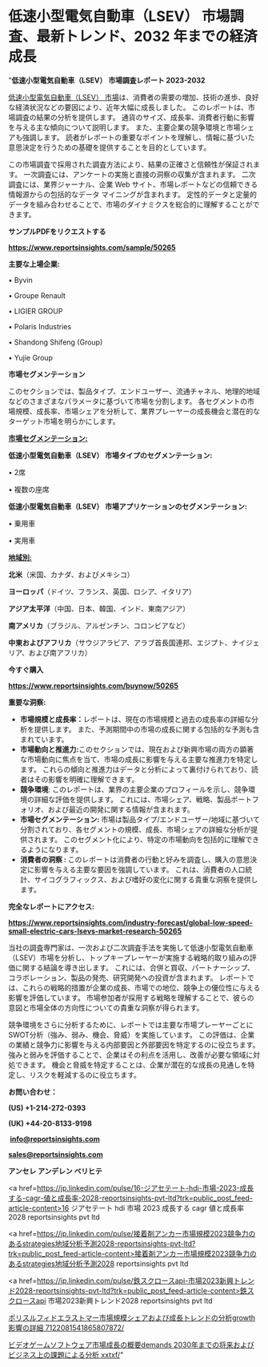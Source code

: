 # 低速小型電気自動車（LSEV） 市場調査、最新トレンド、2032 年までの経済成長

"<strong>低速小型電気自動車（LSEV） 市場調査レポート 2023-2032</strong>

<a href=https://www.reportsinsights.com/sample/50265>低速小型電気自動車（LSEV） 市場</a>は、消費者の需要の増加、技術の進歩、良好な経済状況などの要因により、近年大幅に成長しました。 このレポートは、市場調査の結果の分析を提供します。 通貨のサイズ、成長率、消費者行動に影響を与える主な傾向について説明します。 また、主要企業の競争環境と市場シェアも強調します。 読者がレポートの重要なポイントを理解し、情報に基づいた意思決定を行うための基礎を提供することを目的としています。

この市場調査で採用された調査方法により、結果の正確さと信頼性が保証されます。 一次調査には、アンケートの実施と直接の洞察の収集が含まれます。 二次調査には、業界ジャーナル、企業 Web サイト、市場レポートなどの信頼できる情報源からの包括的なデータ マイニングが含まれます。 定性的データと定量的データを組み合わせることで、市場のダイナミクスを総合的に理解することができます。

<strong><b>サンプルPDFをリクエストする</b></strong>

<a href=https://www.reportsinsights.com/sample/50265><strong><u>https://www.reportsinsights.com/sample/50265</u></strong></a>

<strong>主要な上場企業:</strong>

• Byvin

• Groupe Renault

• LIGIER GROUP

• Polaris Industries

• Shandong Shifeng (Group)

• Yujie Group

<strong>市場セグメンテーション</strong>

このセクションでは、製品タイプ、エンドユーザー、流通チャネル、地理的地域などのさまざまなパラメータに基づいて市場を分割します。 各セグメントの市場規模、成長率、市場シェアを分析して、業界プレーヤーの成長機会と潜在的なターゲット市場を明らかにします。

<strong><u>市場セグメンテーション</u></strong><strong><u>:</u></strong>

<strong>低速小型電気自動車（LSEV） 市場タイプのセグメンテーション:</strong>

• 2席

• 複数の座席

<strong>低速小型電気自動車（LSEV） 市場アプリケーションのセグメンテーション:</strong>

• 乗用車

• 実用車

<strong><u>地域別</u></strong><strong><u>:</u></strong>

<strong>北米</strong>（米国、カナダ、およびメキシコ）

<strong>ヨーロッパ</strong>（ドイツ、フランス、英国、ロシア、イタリア）

<strong>アジア太平洋</strong>（中国、日本、韓国、インド、東南アジア）

<strong>南アメリカ</strong>（ブラジル、アルゼンチン、コロンビアなど）

<strong>中東およびアフリカ</strong>（サウジアラビア、アラブ首長国連邦、エジプト、ナイジェリア、および南アフリカ）

<strong>今すぐ購入</strong>

<a href=https://www.reportsinsights.com/buynow/50265><strong><u>https://www.reportsinsights.com/buynow/50265</u></strong></a>

<strong>重要な洞察:</strong>
<ul>
  <li><strong>市場規模と成長率：</strong>レポートは、現在の市場規模と過去の成長率の詳細な分析を提供します。 また、予測期間中の市場の成長に関する包括的な予測も含まれています。</li>
  <li><strong>市場動向と推進力:</strong>このセクションでは、現在および新興市場の両方の顕著な市場動向に焦点を当て、市場の成長に影響を与える主要な推進力を特定します。 これらの傾向と推進力はデータと分析によって裏付けられており、読者はその影響を明確に理解できます。</li>
  <li><strong>競争環境</strong>: このレポートは、業界の主要企業のプロフィールを示し、競争環境の詳細な評価を提供します。 これには、市場シェア、戦略、製品ポートフォリオ、および最近の開発に関する情報が含まれます。</li>
  <li><strong>市場セグメンテーション: </strong>市場は製品タイプ/エンドユーザー/地域に基づいて分割されており、各セグメントの規模、成長、市場シェアの詳細な分析が提供されます。 このセグメント化により、特定の市場動向を包括的に理解できるようになります。</li>
  <li><strong>消費者の洞察 : </strong>このレポートは消費者の行動と好みを調査し、購入の意思決定に影響を与える主要な要因を強調しています。 これは、消費者の人口統計、サイコグラフィックス、および嗜好の変化に関する貴重な洞察を提供します。</li>
</ul>
<strong>完全なレポートにアクセス:</strong>

<a href=https://www.reportsinsights.com/industry-forecast/global-low-speed-small-electric-cars-lsevs-market-research-50265><strong><u><b>https://www.reportsinsights.com/industry-forecast/global-low-speed-small-electric-cars-lsevs-market-research-50265</b></u></strong></a>

当社の調査専門家は、一次および二次調査手法を実施して低速小型電気自動車（LSEV）市場を分析し、トップキープレーヤーが実施する戦略的取り組みの評価に関する結論を導き出します。 これには、合併と買収、パートナーシップ、コラボレーション、製品の発売、研究開発への投資が含まれます。 レポートでは、これらの戦略的措置が企業の成長、市場での地位、競争上の優位性に与える影響を評価しています。 市場参加者が採用する戦略を理解することで、彼らの意図と市場全体の方向性についての貴重な洞察が得られます。

競争環境をさらに分析するために、レポートでは主要な市場プレーヤーごとにSWOT分析（強み、弱み、機会、脅威）を実施しています。 この評価は、企業の業績と競争力に影響を与える内部要因と外部要因を特定するのに役立ちます。 強みと弱みを評価することで、企業はその利点を活用し、改善が必要な領域に対処できます。 機会と脅威を特定することは、企業が潜在的な成長の見通しを特定し、リスクを軽減するのに役立ちます。

<strong>お問い合わせ：</strong>

<strong>(US) +1-214-272-0393</strong>

<strong>(UK) +44-20-8133-9198</strong>

<strong> </strong><a href=info@reportsinsights.com><strong><u>info@reportsinsights.com</u></strong></a>

<a href=sales@reportsinsights.com><strong><u>sales@reportsinsights.com</u></strong></a>

<strong>アンセレ アンデレン ベリヒテ</strong>

<a href=https://jp.linkedin.com/pulse/16-ジアセテート-hdi-市場-2023-成長する-cagr-値と成長率-2028-reportsinsights-pvt-ltd?trk=public_post_feed-article-content>16 ジアセテート hdi 市場 2023 成長する cagr 値と成長率 2028 reportsinsights pvt ltd</a>

<a href=https://jp.linkedin.com/pulse/接着剤アンカー市場規模2023競争力のあるstrategies地域分析予測2028-reportsinsights-pvt-ltd?trk=public_post_feed-article-content>接着剤アンカー市場規模2023競争力のあるstrategies地域分析予測2028 reportsinsights pvt ltd</a>

<a href=https://jp.linkedin.com/pulse/鉄スクロースapi-市場2023新興トレンド2028-reportsinsights-pvt-ltd?trk=public_post_feed-article-content>鉄スクロースapi 市場2023新興トレンド2028 reportsinsights pvt ltd</a>

<a href=https://www.linkedin.com/pulse/ポリスルフィドエラストマー市場規模シェアおよび成長トレンドの分析growth影響の詳細-7122081541865807872/>ポリスルフィドエラストマー市場規模シェアおよび成長トレンドの分析growth影響の詳細 7122081541865807872/</a>

<a href=https://www.linkedin.com/pulse/ビデオゲームソフトウェア市場成長の概要demands-2030年までの将来およびビジネス上の課題による分析-xxtxf/>ビデオゲームソフトウェア市場成長の概要demands 2030年までの将来およびビジネス上の課題による分析 xxtxf/</a>"
